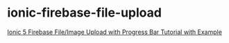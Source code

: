# ionic-firebase-file-upload

[Ionic 5 Firebase File/Image Upload with Progress Bar Tutorial with Example](https://www.positronx.io/ionic-firebase-file-image-upload-with-progress-bar-tutorial-with-example/)
